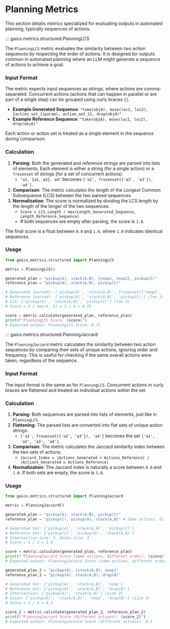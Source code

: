 # Planning Metrics

This section details metrics specialized for evaluating outputs in automated planning, typically sequences of actions.

::: gaico.metrics.structured.PlanningLCS

The `PlanningLCS` metric evaluates the similarity between two action sequences by respecting the order of actions. It is designed for outputs common in automated planning where an LLM might generate a sequence of actions to achieve a goal.

### Input Format

The metric expects input sequences as strings, where actions are comma-separated. Concurrent actions (actions that can happen in parallel or are part of a single step) can be grouped using curly braces `{}`.

- **Example Generated Sequence**: `"take(objA), move(loc1, loc2), {action_set_1(param), action_set_2}, drop(objA)"`
- **Example Reference Sequence**: `"take(objA), move(loc1, loc2), drop(objA)"`

Each action or action set is treated as a single element in the sequence during comparison.

### Calculation

1.  **Parsing**: Both the generated and reference strings are parsed into lists of elements. Each element is either a string (for a single action) or a `frozenset` of strings (for a set of concurrent actions).
    - `"a1, {a2, a3}, a4"` becomes `['a1', frozenset({'a2', 'a3'}), 'a4']`.
2.  **Comparison**: The metric calculates the length of the Longest Common Subsequence (LCS) between the two parsed sequences.
3.  **Normalization**: The score is normalized by dividing the LCS length by the length of the longer of the two sequences.
    - `Score = LCS_Length / max(Length_Generated_Sequence, Length_Reference_Sequence)`
    - If both sequences are empty after parsing, the score is `1.0`.

The final score is a float between `0.0` and `1.0`, where `1.0` indicates identical sequences.

### Usage

```python
from gaico.metrics.structured import PlanningLCS

metric = PlanningLCS()

generated_plan = "pickup(A), stack(A,B), {noop1, noop2}, pickup(C)"
reference_plan = "pickup(A), stack(A,B), pickup(C)"

# Generated (parsed): ['pickup(A)', 'stack(A,B)', frozenset({'noop1', 'noop2'}), 'pickup(C)'] (len 4)
# Reference (parsed): ['pickup(A)', 'stack(A,B)', 'pickup(C)'] (len 3)
# LCS: ['pickup(A)', 'stack(A,B)', 'pickup(C)'] (len 3)
# Score = 3 / max(4, 3) = 3 / 4 = 0.75

score = metric.calculate(generated_plan, reference_plan)
print(f"PlanningLCS Score: {score}")
# Expected output: PlanningLCS Score: 0.75
```

::: gaico.metrics.structured.PlanningJaccard

The `PlanningJaccard` metric calculates the similarity between two action sequences by comparing their sets of unique actions, ignoring order and frequency. This is useful for checking if the same overall actions were taken, regardless of the sequence.

### Input Format

The input format is the same as for `PlanningLCS`. Concurrent actions in curly braces are flattened and treated as individual actions within the set.

### Calculation

1.  **Parsing**: Both sequences are parsed into lists of elements, just like in `PlanningLCS`.
2.  **Flattening**: The parsed lists are converted into flat sets of unique action strings.
    - `['a1', frozenset({'a2', 'a3'}), 'a4']` becomes the set `{'a1', 'a2', 'a3', 'a4'}`.
3.  **Comparison**: The metric calculates the Jaccard similarity index between the two sets of actions.
    - `Jaccard_Index = |Actions_Generated ∩ Actions_Reference| / |Actions_Generated ∪ Actions_Reference|`
4.  **Normalization**: The Jaccard index is naturally a score between `0.0` and `1.0`. If both sets are empty, the score is `1.0`.

### Usage

```python
from gaico.metrics.structured import PlanningJaccard

metric = PlanningJaccard()

generated_plan = "pickup(A), stack(A,B), pickup(C)"
reference_plan = "pickup(C), pickup(A), stack(A,B)" # Same actions, different order

# Generated Set: {'pickup(A)', 'stack(A,B)', 'pickup(C)'}
# Reference Set: {'pickup(C)', 'pickup(A)', 'stack(A,B)'}
# Intersection size: 3, Union size: 3
# Score = 3 / 3 = 1.0

score = metric.calculate(generated_plan, reference_plan)
print(f"PlanningJaccard Score (same actions, different order): {score}")
# Expected output: PlanningJaccard Score (same actions, different order): 1.0

generated_plan_2 = "pickup(A), {stack(A,B), noop}"
reference_plan_2 = "pickup(A), stack(A,B), drop(B)"

# Generated Set: {'pickup(A)', 'stack(A,B)', 'noop'}
# Reference Set: {'pickup(A)', 'stack(A,B)', 'drop(B)'}
# Intersection: {'pickup(A)', 'stack(A,B)'} (size 2)
# Union: {'pickup(A)', 'stack(A,B)', 'noop', 'drop(B)'} (size 4)
# Score = 2 / 4 = 0.5

score_2 = metric.calculate(generated_plan_2, reference_plan_2)
print(f"PlanningJaccard Score (different actions): {score_2}")
# Expected output: PlanningJaccard Score (different actions): 0.5
```
